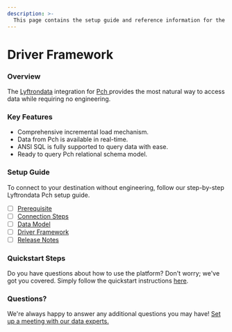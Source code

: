 ```yaml
---
description: >-
  This page contains the setup guide and reference information for the Pch source connector.
---
```


# Driver Framework

### Overview

The [Lyftrondata](https://www.lyftrondata.com/) integration for [Pch](https://www.lyftrondata.com/integration/pch/)[ ](https://www.lyftrondata.com/integration/pch/)provides the most natural way to access data while requiring no engineering.

### Key Features

* Comprehensive incremental load mechanism.
* Data from Pch is available in real-time.&#x20;
* ANSI SQL is fully supported to query data with ease.
* Ready to query Pch relational schema model.

### Setup Guide

To connect to your destination without engineering, follow our step-by-step Lyftrondata Pch setup guide.

* [ ] [Prerequisite](../../marketing-analytics/pch/prerequisite.md)
* [ ] [Connection Steps](../../marketing-analytics/pch/connection-steps.md)
* [ ] [Data Model](../../marketing-analytics/pch/data-model/)
* [ ] [Driver Framework](../../marketing-analytics/pch/driver-framework/)
* [ ] [Release Notes](../../marketing-analytics/pch/release-notes.md)

### Quickstart Steps

Do you have questions about how to use the platform? Don't worry; we've got you covered. Simply follow the quickstart instructions [here](../../../quickstart-steps.md).

### Questions? <a href="#questions" id="questions"></a>

We're always happy to answer any additional questions you may have! [Set up a meeting with our data experts.](https://www.lyftrondata.com/book-a-meeting/)


